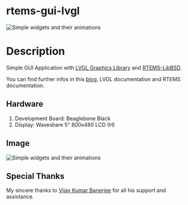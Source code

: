 # rtems-gui-lvgl


![Simple widgets and their animations](https://media.giphy.com/media/FmkD4FpElJCRvulJMC/giphy.gif)

# Description

Simple GUI Application with [LVGL Graphics Library](https://lvgl.io) and [RTEMS-LibBSD](https://github.com/RTEMS/rtems-libbsd). 

You can find further infos in this [blog](https://blog.thelunatic.dev/index.html), LVGL documentation and RTEMS documentation. 
## Hardware

 1. Development Board: Beaglebone Black
 2. Display: Waveshare 5" 800x480 LCD (H)

## Image
![Simple widgets and their animations](https://i.hizliresim.com/jjlalB.jpg)

## Special Thanks

My sincere thanks to [Vijay Kumar Banerjee](https://www.thelunatic.dev) for all his support and assistance.




